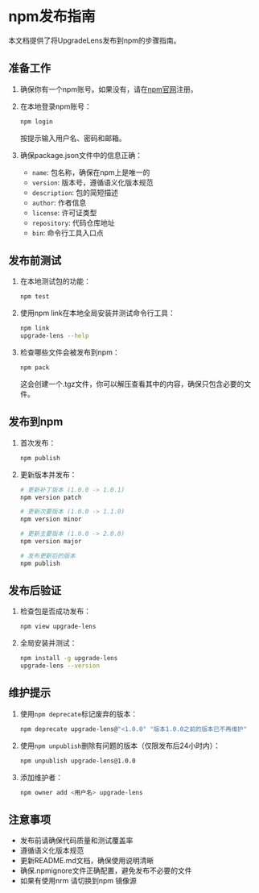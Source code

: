 # npm发布指南

本文档提供了将UpgradeLens发布到npm的步骤指南。

## 准备工作

1. 确保你有一个npm账号。如果没有，请在[npm官网](https://www.npmjs.com/)注册。

2. 在本地登录npm账号：
   ```bash
   npm login
   ```
   按提示输入用户名、密码和邮箱。

3. 确保package.json文件中的信息正确：
   - `name`: 包名称，确保在npm上是唯一的
   - `version`: 版本号，遵循语义化版本规范
   - `description`: 包的简短描述
   - `author`: 作者信息
   - `license`: 许可证类型
   - `repository`: 代码仓库地址
   - `bin`: 命令行工具入口点

## 发布前测试

1. 在本地测试包的功能：
   ```bash
   npm test
   ```

2. 使用npm link在本地全局安装并测试命令行工具：
   ```bash
   npm link
   upgrade-lens --help
   ```

3. 检查哪些文件会被发布到npm：
   ```bash
   npm pack
   ```
   这会创建一个.tgz文件，你可以解压查看其中的内容，确保只包含必要的文件。

## 发布到npm

1. 首次发布：
   ```bash
   npm publish
   ```

2. 更新版本并发布：
   ```bash
   # 更新补丁版本 (1.0.0 -> 1.0.1)
   npm version patch
   
   # 更新次要版本 (1.0.0 -> 1.1.0)
   npm version minor
   
   # 更新主要版本 (1.0.0 -> 2.0.0)
   npm version major
   
   # 发布更新后的版本
   npm publish
   ```

## 发布后验证

1. 检查包是否成功发布：
   ```bash
   npm view upgrade-lens
   ```

2. 全局安装并测试：
   ```bash
   npm install -g upgrade-lens
   upgrade-lens --version
   ```

## 维护提示

1. 使用`npm deprecate`标记废弃的版本：
   ```bash
   npm deprecate upgrade-lens@"<1.0.0" "版本1.0.0之前的版本已不再维护"
   ```

2. 使用`npm unpublish`删除有问题的版本（仅限发布后24小时内）：
   ```bash
   npm unpublish upgrade-lens@1.0.0
   ```

3. 添加维护者：
   ```bash
   npm owner add <用户名> upgrade-lens
   ```

## 注意事项

- 发布前请确保代码质量和测试覆盖率
- 遵循语义化版本规范
- 更新README.md文档，确保使用说明清晰
- 确保.npmignore文件正确配置，避免发布不必要的文件
- 如果有使用nrm 请切换到npm 镜像源